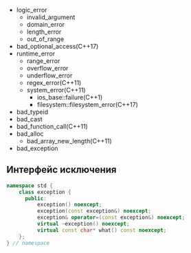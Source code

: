 + logic_error
	+ invalid_argument
	+ domain_error
	+ length_error
	+ out_of_range
+ bad_optional_access(C++17)
+ runtime_error
	+ range_error
	+ overflow_error
	+ underflow_error
	+ regex_error(C++11)
	+ system_error(C++11)
		+ ios_base::failure(C++1)
		+ filesystem::filesystem_error(C++17)
+ bad_typeid
+ bad_cast
+ bad_function_call(C++11)
+ bad_alloc
	+ bad_array_new_length(C++11)
+ bad_exception

## Интерфейс исключения
```cpp
namespace std { 
	class exception { 
	  public: 
		  exception() noexcept; 
		  exception(const exception&) noexcept; 
		  exception& operator=(const exception&) noexcept; 
		  virtual ~exception() noexcept; 
		  virtual const char* what() const noexcept; 
	}; 
} // namespace
```